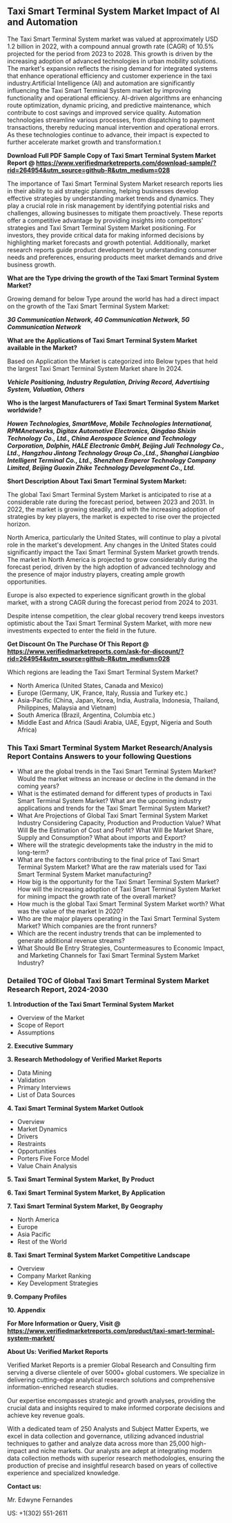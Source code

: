 <h2>Taxi Smart Terminal System Market Impact of AI and Automation</h2>The Taxi Smart Terminal System market was valued at approximately USD 1.2 billion in 2022, with a compound annual growth rate (CAGR) of 10.5% projected for the period from 2023 to 2028. This growth is driven by the increasing adoption of advanced technologies in urban mobility solutions. The market's expansion reflects the rising demand for integrated systems that enhance operational efficiency and customer experience in the taxi industry.Artificial Intelligence (AI) and automation are significantly influencing the Taxi Smart Terminal System market by improving functionality and operational efficiency. AI-driven algorithms are enhancing route optimization, dynamic pricing, and predictive maintenance, which contribute to cost savings and improved service quality. Automation technologies streamline various processes, from dispatching to payment transactions, thereby reducing manual intervention and operational errors. As these technologies continue to advance, their impact is expected to further accelerate market growth and transformation.t</p><p id="" class=""><strong>Download Full PDF Sample Copy of Taxi Smart Terminal System Market Report @ <a href="https://www.verifiedmarketreports.com/download-sample/?rid=264954&utm_source=github-R&utm_medium=028" target="_blank">https://www.verifiedmarketreports.com/download-sample/?rid=264954&utm_source=github-R&utm_medium=028</a></strong></p><p>The importance of&nbsp;Taxi Smart Terminal System Market research reports lies in their ability to aid strategic planning, helping businesses develop effective strategies by understanding market trends and dynamics. They play a crucial role in risk management by identifying potential risks and challenges, allowing businesses to mitigate them proactively. These reports offer a competitive advantage by providing insights into competitors' strategies and Taxi Smart Terminal System Market positioning. For investors, they provide critical data for making informed decisions by highlighting market forecasts and growth potential. Additionally, market research reports guide product development by understanding consumer needs and preferences, ensuring products meet market demands and drive business growth.</p><p><strong>What are the&nbsp;Type driving the growth of the Taxi Smart Terminal System Market?</strong></p><p id="" class="">Growing demand for below Type around the world has had a direct impact on the growth of the Taxi Smart Terminal System Market:</p><em><strong>3G Communication Network, 4G Communication Network, 5G Communication Network</strong></em></p><strong>What are the&nbsp;Applications&nbsp;of Taxi Smart Terminal System Market available in the Market?</strong></p><p id="" class="">Based on Application the Market is categorized into Below types that held the largest Taxi Smart Terminal System Market share In 2024.</p><em><strong>Vehicle Positioning, Industry Regulation, Driving Record, Advertising System, Valuation, Others</strong></em></p><strong>Who is the largest Manufacturers of Taxi Smart Terminal System Market worldwide?</strong></p><p><em><strong>Howen Technologies, SmartMove, Mobile Technologies International, RPMAnetworks, Digitax Automotive Electronics, Qingdao Shixin Technology Co., Ltd., China Aerospace Science and Technology Corporation, Dolphin, HALE Electronic GmbH, Beijing Juli Technology Co., Ltd., Hangzhou Jintong Technology Group Co.,Ltd., Shanghai Liangbiao Intelligent Terminal Co., Ltd., Shenzhen Emperor Technology Company Limited, Beijing Guoxin Zhike Technology Development Co., Ltd.</strong></em></p><p id="" class=""><strong>Short Description About Taxi Smart Terminal System Market:</strong></p><p>The global Taxi Smart Terminal System Market is anticipated to rise at a considerable rate during the forecast period, between 2023 and 2031. In 2022, the market is growing steadily, and with the increasing adoption of strategies by key players, the market is expected to rise over the projected horizon.</p><p>North America, particularly the United States, will continue to play a pivotal role in the market's development. Any changes in the United States could significantly impact the Taxi Smart Terminal System Market growth trends. The market in North America is projected to grow considerably during the forecast period, driven by the high adoption of advanced technology and the presence of major industry players, creating ample growth opportunities.</p><p>Europe is also expected to experience significant growth in the global market, with a strong CAGR during the forecast period from 2024 to 2031.</p><p>Despite intense competition, the clear global recovery trend keeps investors optimistic about the Taxi Smart Terminal System Market, with more new investments expected to enter the field in the future.</p><p id="" class=""><strong>Get Discount On The Purchase Of This Report @ <a href="https://www.verifiedmarketreports.com/ask-for-discount/?rid=264954&utm_source=github-R&utm_medium=028" target="_blank">https://www.verifiedmarketreports.com/ask-for-discount/?rid=264954&utm_source=github-R&utm_medium=028</a></strong></p>Which regions are leading the Taxi Smart Terminal System Market?</p><ul><li>North America (United States, Canada and Mexico)</li><li>Europe (Germany, UK, France, Italy, Russia and Turkey etc.)</li><li>Asia-Pacific (China, Japan, Korea, India, Australia, Indonesia, Thailand, Philippines, Malaysia and Vietnam)</li><li>South America (Brazil, Argentina, Columbia etc.)</li><li>Middle East and Africa (Saudi Arabia, UAE, Egypt, Nigeria and South Africa)</li></ul><h3 id="" class="">This Taxi Smart Terminal System Market Research/Analysis Report Contains Answers to your following Questions</h3><ul><li>What are the global trends in the Taxi Smart Terminal System Market? Would the market witness an increase or decline in the demand in the coming years?</li><li>What is the estimated demand for different types of products in Taxi Smart Terminal System Market? What are the upcoming industry applications and trends for the Taxi Smart Terminal System Market?</li><li>What Are Projections of Global Taxi Smart Terminal System Market Industry Considering Capacity, Production and Production Value? What Will Be the Estimation of Cost and Profit? What Will Be Market Share, Supply and Consumption? What about imports and Export?</li><li>Where will the strategic developments take the industry in the mid to long-term?</li><li>What are the factors contributing to the final price of Taxi Smart Terminal System Market? What are the raw materials used for Taxi Smart Terminal System Market manufacturing?</li><li>How big is the opportunity for the Taxi Smart Terminal System Market? How will the increasing adoption of Taxi Smart Terminal System Market for mining impact the growth rate of the overall market?</li><li>How much is the global Taxi Smart Terminal System Market worth? What was the value of the market In 2020?</li><li>Who are the major players operating in the Taxi Smart Terminal System Market? Which companies are the front runners?</li><li>Which are the recent industry trends that can be implemented to generate additional revenue streams?</li><li>What Should Be Entry Strategies, Countermeasures to Economic Impact, and Marketing Channels for Taxi Smart Terminal System Market Industry?</li></ul><h3 id="" class="">Detailed TOC of Global Taxi Smart Terminal System Market Research Report, 2024-2030</h3><p id="" class=""><strong>1. Introduction of the Taxi Smart Terminal System Market</strong></p><ul><li>Overview of the Market</li><li>Scope of Report</li><li>Assumptions</li></ul><p id="" class=""><strong>2. Executive Summary</strong></p><p id="" class=""><strong>3. Research Methodology of Verified Market Reports</strong></p><ul><li>Data Mining</li><li>Validation</li><li>Primary Interviews</li><li>List of Data Sources</li></ul><p id="" class=""><strong>4. Taxi Smart Terminal System Market Outlook</strong></p><ul><li>Overview</li><li>Market Dynamics</li><li>Drivers</li><li>Restraints</li><li>Opportunities</li><li>Porters Five Force Model</li><li>Value Chain Analysis</li></ul><p id="" class=""><strong>5. Taxi Smart Terminal System Market, By Product</strong></p><p id="" class=""><strong>6. Taxi Smart Terminal System Market, By Application</strong></p><p id="" class=""><strong>7. Taxi Smart Terminal System Market, By Geography</strong></p><ul><li>North America</li><li>Europe</li><li>Asia Pacific</li><li>Rest of the World</li></ul><p id="" class=""><strong>8. Taxi Smart Terminal System Market Competitive Landscape</strong></p><ul><li>Overview</li><li>Company Market Ranking</li><li>Key Development Strategies</li></ul><p id="" class=""><strong>9. Company Profiles</strong></p><p id="" class=""><strong>10. Appendix</strong></p><p id="" class=""><strong>For More Information or Query, Visit @ <a href="https://www.verifiedmarketreports.com/product/taxi-smart-terminal-system-market/" target="_blank">https://www.verifiedmarketreports.com/product/taxi-smart-terminal-system-market/</a></strong></p><p id="" class=""><strong>About Us: Verified Market Reports</strong></p><p id="" class="">Verified Market Reports is a premier Global Research and Consulting firm serving a diverse clientele of over 5000+ global customers. We specialize in delivering cutting-edge analytical research solutions and comprehensive information-enriched research studies.</p><p id="" class="">Our expertise encompasses strategic and growth analyses, providing the crucial data and insights required to make informed corporate decisions and achieve key revenue goals.</p><p id="" class="">With a dedicated team of 250 Analysts and Subject Matter Experts, we excel in data collection and governance, utilizing advanced industrial techniques to gather and analyze data across more than 25,000 high-impact and niche markets. Our analysts are adept at integrating modern data collection methods with superior research methodologies, ensuring the production of precise and insightful research based on years of collective experience and specialized knowledge.</p><p id="" class=""><strong>Contact us:</strong></p><p id="" class="">Mr. Edwyne Fernandes</p><p id="" class="">US: +1(302) 551-2611</p>